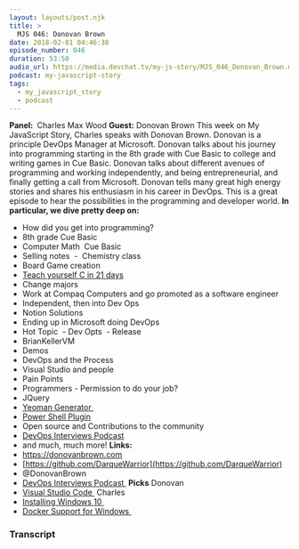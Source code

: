 ```yaml
---
layout: layouts/post.njk
title: >
  MJS 046: Donovan Brown
date: 2018-02-01 04:46:38
episode_number: 046
duration: 53:50
audio_url: https://media.devchat.tv/my-js-story/MJS_046_Donovan_Brown.mp3
podcast: my-javascript-story
tags:
  - my_javascript_story
  - podcast
---
```


**Panel:&nbsp;** Charles Max Wood **Guest:** Donovan Brown This week on My JavaScript Story, Charles speaks with Donovan Brown. Donovan is a principle DevOps Manager at Microsoft. Donovan talks about his journey into programming starting in the 8th grade with Cue Basic to college and writing games in Cue Basic. Donovan talks about different avenues of programming and working independently, and being entrepreneurial, and finally getting a call from Microsoft. Donovan tells many great high energy stories and shares his enthusiasm in his career in DevOps. This is a great episode to hear the possibilities in the programming and developer world. **In particular, we dive pretty deep on:**

- How did you get into programming?
- 8th grade Cue Basic
- Computer Math&nbsp; Cue Basic
- Selling notes&nbsp; -&nbsp; Chemistry class
- Board Game creation
- [Teach yourself C in 21 days](https://v)
- Change majors
- Work at Compaq Computers and go promoted as a software engineer
- Independent, then into Dev Ops
- Notion Solutions
- Ending up in Microsoft doing DevOps
- Hot Topic&nbsp; - Dev Opts&nbsp; - Release
- BrianKellerVM
- Demos
- DevOps and the Process
- Visual Studio and people
- Pain Points
- Programmers - Permission to do your job?
- JQuery
- [Yeoman Generator&nbsp;](https://github.com/DarqueWarrior)
- [Power Shell Plugin](https://github.com/DarqueWarrior)
- Open source and Contributions to the community
- [DevOps Interviews Podcast](https://channel9.msdn.com/Blogs/DevOps-Interviews)
- and much, much more!
  **Links:&nbsp;**
- https://donovanbrown.com
- [https://github.com/DarqueWarrior](https://github.com/DarqueWarrior)
- @DonovanBrown
- [DevOps Interviews Podcast&nbsp;](https://channel9.msdn.com/Blogs/DevOps-Interviews)
  **Picks** Donovan
- [Visual Studio Code&nbsp;](https://code.visualstudio.com)
  Charles
- [Installing Windows 10&nbsp;](https://www.howtogeek.com/197559/how-to-install-windows-10-on-your-pc/)
- [Docker Support for Windows&nbsp;](https://docs.docker.com/docker-for-windows/)

### Transcript
